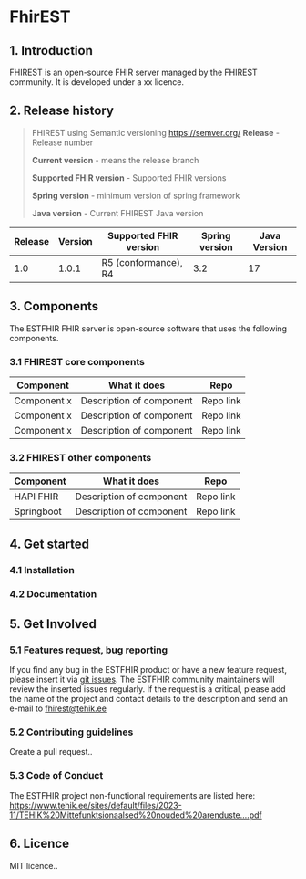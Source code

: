 # FhirEST
## 1. Introduction

FHIREST is an open-source FHIR server managed by the FHIREST community. It is developed under a xx licence. 

## 2. Release history
> FHIREST using Semantic versioning https://semver.org/
> **Release** - Release number
> 
> **Current version** - means the release branch
> 
> **Supported FHIR version** - Supported FHIR versions
> 
> **Spring version** - minimum version of spring framework
> 
> **Java version** - Current FHIREST Java version


| Release | Version | Supported FHIR version | Spring version | Java Version |
| ------- | ------- | ---------------------- | -------------- | ------------ |
| 1.0     | 1.0.1   | R5 (conformance), R4                 |         3.2    |       17     |

## 3. Components

The ESTFHIR FHIR server is open-source software that uses the following components. 

### 3.1 FHIREST core components 

| Component | What it does | Repo | 
| ------- | ------- | ------ |
| Component x | Description of component   | Repo link |
| Component x | Description of component   | Repo link |
| Component x | Description of component   | Repo link |

### 3.2 FHIREST other components

| Component | What it does | Repo | 
| ------- | ------- | ------ |
| HAPI FHIR | Description of component   | Repo link |
| Springboot| Description of component   | Repo link |


## 4. Get started
### 4.1 Installation
### 4.2 Documentation
## 5. Get Involved
### 5.1 Features request, bug reporting

If you find any bug in the ESTFHIR product or have a new feature request, please insert it via [git issues](https://github.com/fhirest/fhirest/issues/new/choose). The ESTFHIR community maintainers will review the inserted issues regularly. If the request is a critical, please add the name of the project and contact details to the description and send an e-mail to fhirest@tehik.ee

### 5.2 Contributing guidelines

Create a pull request..

### 5.3 Code of Conduct

The ESTFHIR project non-functional requirements are listed here: https://www.tehik.ee/sites/default/files/2023-11/TEHIK%20Mittefunktsionaalsed%20nouded%20arenduste....pdf 


## 6. Licence

MIT licence..
